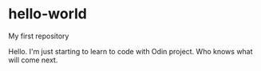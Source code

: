 # hello-world
My first repository

Hello.
I'm just starting to learn to code with Odin project.
Who knows what will come next.
